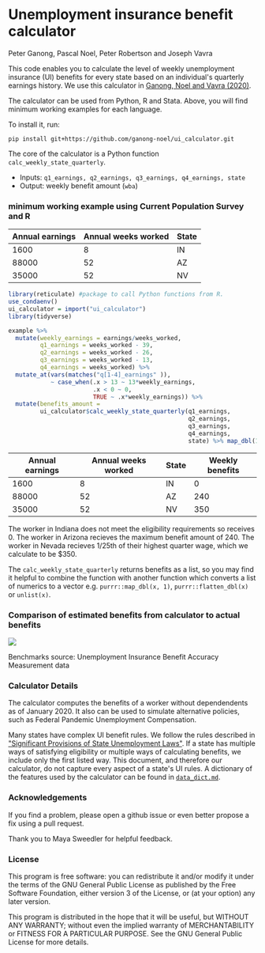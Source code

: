 Unemployment insurance benefit calculator
================
Peter Ganong, Pascal Noel, Peter Robertson and Joseph Vavra

This code enables you to calculate the level of weekly unemployment insurance (UI) benefits for every state based on an individual's quarterly earnings history. We use this calculator in [Ganong, Noel
and Vavra (2020)](https://cpb-us-w2.wpmucdn.com/voices.uchicago.edu/dist/1/801/files/2018/08/ganong_noel_vavra_ui_replacement_rate.pdf). 

The calculator can be used from Python, R and Stata. Above, you will find minimum working examples for each language.

To install it, run:
```
pip install git+https://github.com/ganong-noel/ui_calculator.git
```

The core of the calculator is a Python function `calc_weekly_state_quarterly`. 
* Inputs: `q1_earnings, q2_earnings, q3_earnings, q4_earnings, state`
* Output: weekly benefit amount (`wba`)

### minimum working example using Current Population Survey and R

| Annual earnings | Annual weeks worked | State | 
| --- | --- | --- | 
| 1600| 8 | IN | 
| 88000| 52 | AZ | 
| 35000 | 52 | NV | 

``` r
library(reticulate) #package to call Python functions from R.
use_condaenv()
ui_calculator = import("ui_calculator")
library(tidyverse)

example %>%
  mutate(weekly_earnings = earnings/weeks_worked,
         q1_earnings = weeks_worked - 39,
         q2_earnings = weeks_worked - 26,
         q3_earnings = weeks_worked - 13,
         q4_earnings = weeks_worked) %>%  
  mutate_at(vars(matches("q[1-4]_earnings" )),
            ~ case_when(.x > 13 ~ 13*weekly_earnings,
                        .x < 0 ~ 0,
                        TRUE ~ .x*weekly_earnings)) %>%
  mutate(benefits_amount =
         ui_calculator$calc_weekly_state_quarterly(q1_earnings,
                                                   q2_earnings,
                                                   q3_earnings,
                                                   q4_earnings,
                                                   state) %>% map_dbl(1))
```

| Annual earnings | Annual weeks worked | State | Weekly benefits |
| --- | --- | --- | --- | 
| 1600| 8 | IN | 0
| 88000| 52 | AZ | 240
| 35000 | 52 | NV | 350

The worker in Indiana does not meet the eligibility requirements so receives 0. The worker in Arizona recieves the maximum benefit amount of 240. The worker in Nevada recieves 1/25th of their highest quarter wage, which we calculate to be $350.

The `calc_weekly_state_quarterly` returns benefits as a list, so you may find it helpful to combine the function with another function which converts a list of numerics to a vector e.g. `purrr::map_dbl(x, 1)`, `purrr::flatten_dbl(x)` or `unlist(x)`.

### Comparison of estimated benefits from calculator to actual benefits

![](README_files/figure-gfm/benchmark-1.png)<!-- -->

Benchmarks source: Unemployment Insurance Benefit Accuracy Measurement data

### Calculator Details

The calculator computes the benefits of a worker without dependendents as of January 2020. It also can be used to simulate alternative policies, such as Federal Pandemic Unemployment Compensation.

Many states have complex UI benefit rules. We follow the rules described in ["Significant Provisions of State Unemployment Laws"](https://oui.doleta.gov/unemploy/content/sigpros/2020-2029/January2020.pdf). If a state has multiple ways of satisfying eligibility or multiple ways of calculating benefits, we include only the first listed way. This document, and therefore our calculator, do not capture every aspect of a state's UI rules. A dictionary of the features used by the calculator can be found in [`data_dict.md`](data_dict.md). 


### Acknowledgements
If you find a problem, please open a github issue or even better propose a fix using a pull request. 

Thank you to Maya Sweedler for helpful feedback.

### License
This program is free software: you can redistribute it and/or modify it under the terms of the GNU General Public License as published by the Free Software Foundation, either version 3 of the License, or (at your option) any later version.

This program is distributed in the hope that it will be useful, but WITHOUT ANY WARRANTY; without even the implied warranty of MERCHANTABILITY or FITNESS FOR A PARTICULAR PURPOSE.  See the GNU General Public License for more details.
